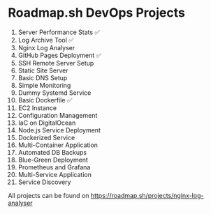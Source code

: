 # Roadmap.sh DevOps Projects

1. Server Performance Stats ✅
2. Log Archive Tool ✅
3. Nginx Log Analyser
4. GitHub Pages Deployment ✅
5. SSH Remote Server Setup
6. Static Site Server
7. Basic DNS Setup
8. Simple Monitoring
9. Dummy Systemd Service
10. Basic Dockerfile ✅
11. EC2 Instance
12. Configuration Management
13. IaC on DigitalOcean
14. Node.js Service Deployment
15. Dockerized Service
16. Multi-Container Application
17. Automated DB Backups
18. Blue-Green Deployment
19. Prometheus and Grafana
20. Multi-Service Application
21. Service Discovery

All projects can be found on https://roadmap.sh/projects/nginx-log-analyser
